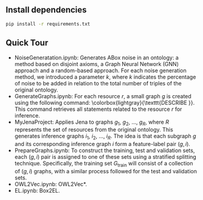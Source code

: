 ## Install dependencies

```bash
pip install -r requirements.txt
```

## Quick Tour

* NoiseGeneratation.ipynb: 
Generates ABox noise in an ontology: a method based on disjoint axioms, a Graph Neural Network (GNN) approach and a random-based approach. For each noise generation method, we introduced a parameter $k$, where $k$ indicates the percentage of noise to be added in relation to the total number of triples of the original ontology.
* GenerateGraphs.ipynb: 
For each resource $r$, a small graph $g$ is created using the following command: \colorbox{lightgray}{\texttt{DESCRIBE <r>}}. This command retrieves all statements related to the resource $r$ for inference.
* MyJenaProject: 
Applies Jena to graphs $g_1$, $g_2$, ..., $g_R$, where $R$ represents the set of resources from the original ontology. This generates inference graphs $i_1$, $i_2$, ..., $i_R$. The idea is that each subgraph $g$ and its corresponding inference graph $i$ form a feature-label pair $(g, i)$.
* PrepareGraphs.ipynb: 
To construct the training, test and validation sets, each $(g, i)$ pair is assigned to one of these sets using a stratified splitting technique. Specifically, the training set $G_{\text{train}}$ will consist of a collection of $(g, i)$ graphs, with a similar process followed for the test and validation sets.
* OWL2Vec.ipynb: OWL2Vec*.
* EL.ipynb: Box2EL.